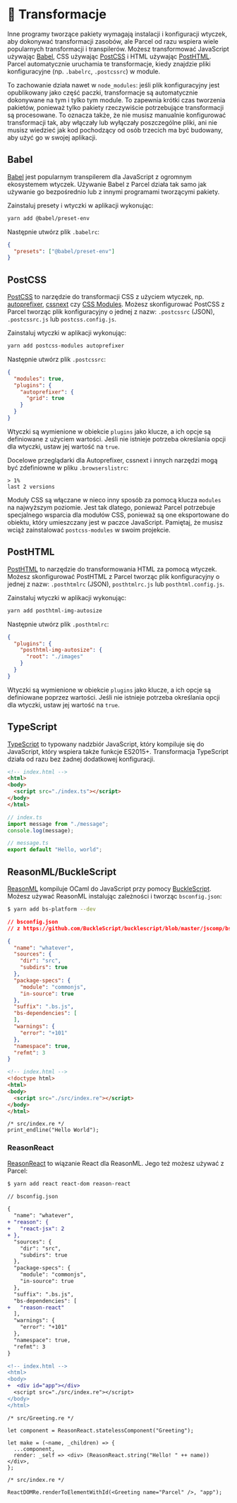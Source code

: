 # 🐠 Transformacje

Inne programy tworzące pakiety wymagają instalacji i konfiguracji wtyczek, aby dokonywać transformacji zasobów, ale Parcel od razu wspiera wiele popularnych transformacji i transpilerów. Możesz transformować JavaScript używając [Babel](https://babeljs.io), CSS używając [PostCSS](http://postcss.org) i HTML używając [PostHTML](https://github.com/posthtml/posthtml). Parcel automatycznie uruchamia te transformacje, kiedy znajdzie pliki konfiguracyjne (np. `.babelrc`, `.postcssrc`) w module.

To zachowanie działa nawet w `node_modules`: jeśli plik konfiguracyjny jest opublikowany jako część paczki, transformacje są automatycznie dokonywane na tym i tylko tym module. To zapewnia krótki czas tworzenia pakietów, ponieważ tylko pakiety rzeczywiście potrzebujące transformacji są procesowane. To oznacza także, że nie musisz manualnie konfigurować transformacji tak, aby włączały lub wyłączały poszczególne pliki, ani nie musisz wiedzieć jak kod pochodzący od osób trzecich ma być budowany, aby użyć go w swojej aplikacji.

## Babel

[Babel](https://babeljs.io) jest popularnym transpilerem dla JavaScript z ogromnym ekosystemem wtyczek. Używanie Babel z Parcel działa tak samo jak używanie go bezpośrednio lub z innymi programami tworzącymi pakiety.

Zainstaluj presety i wtyczki w aplikacji wykonując:

```bash
yarn add @babel/preset-env
```

Następnie utwórz plik `.babelrc`:

```json
{
  "presets": ["@babel/preset-env"]
}
```

## PostCSS

[PostCSS](http://postcss.org) to narzędzie do transformacji CSS z użyciem wtyczek, np.  [autoprefixer](https://github.com/postcss/autoprefixer), [cssnext](http://cssnext.io/) czy [CSS Modules](https://github.com/css-modules/css-modules). Możesz skonfigurować PostCSS z Parcel tworząc plik konfiguracyjny o jednej z nazw: `.postcssrc` (JSON), `.postcssrc.js` lub `postcss.config.js`.

Zainstaluj wtyczki w aplikacji wykonując:

```bash
yarn add postcss-modules autoprefixer
```

Następnie utwórz plik `.postcssrc`:

```json
{
  "modules": true,
  "plugins": {
    "autoprefixer": {
      "grid": true
    }
  }
}
```

Wtyczki są wymienione w obiekcie `plugins` jako klucze, a ich opcje są definiowane z użyciem wartości. Jeśli nie istnieje potrzeba określania opcji dla wtyczki, ustaw jej wartość na `true`.

Docelowe przeglądarki dla Autoprefixer, cssnext i innych narzędzi mogą być zdefiniowne w pliku `.browserslistrc`:

```
> 1%
last 2 versions
```

Moduły CSS są włączane w nieco inny sposób za pomocą klucza `modules` na najwyższym poziomie. Jest tak dlatego, ponieważ Parcel potrzebuje specjalnego wsparcia dla modułów CSS, ponieważ są one eksportowane do obiektu, który umieszczany jest w paczce JavaScript. Pamiętaj, że musisz wciąż zainstalować `postcss-modules` w swoim projekcie.

## PostHTML

[PostHTML](https://github.com/posthtml/posthtml) to narzędzie do transformowania HTML za pomocą wtyczek. Możesz skonfigurować PostHTML z Parcel tworząc plik konfiguracyjny o jednej z nazw: `.posthtmlrc` (JSON), `posthtmlrc.js` lub `posthtml.config.js`.

Zainstaluj wtyczki w aplikacji wykonując:

```bash
yarn add posthtml-img-autosize
```

Następnie utwórz plik `.posthtmlrc`:

```json
{
  "plugins": {
    "posthtml-img-autosize": {
      "root": "./images"
    }
  }
}
```

Wtyczki są wymienione w obiekcie `plugins` jako klucze, a ich opcje są definiowane poprzez wartości. Jeśli nie istnieje potrzeba określania opcji dla wtyczki, ustaw jej wartość na `true`.

## TypeScript
[TypeScript](https://www.typescriptlang.org/) to typowany nadzbiór JavaScript, który kompiluje się do JavaScript, który wspiera także funkcje ES2015+. Transformacja TypeScript działa od razu bez żadnej dodatkowej konfiguracji.

```html
<!-- index.html -->
<html>
<body>
  <script src="./index.ts"></script>
</body>
</html>
```
```typescript
// index.ts
import message from "./message";
console.log(message);
```
```typescript
// message.ts
export default "Hello, world";
```

## ReasonML/BuckleScript

[ReasonML](https://reasonml.github.io/) kompiluje OCaml do JavaScript przy pomocy [BuckleScript](https://bucklescript.github.io). Możesz używać ReasonML instalując zależności i tworząc `bsconfig.json`:

```bash
$ yarn add bs-platform --dev
```

```json
// bsconfig.json
// z https://github.com/BuckleScript/bucklescript/blob/master/jscomp/bsb/templates/basic-reason/bsconfig.json

{
  "name": "whatever",
  "sources": {
    "dir": "src",
    "subdirs": true
  },
  "package-specs": {
    "module": "commonjs",
    "in-source": true
  },
  "suffix": ".bs.js",
  "bs-dependencies": [
  ],
  "warnings": {
    "error": "+101"
  },
  "namespace": true,
  "refmt": 3
}
```

```html
<!-- index.html -->
<!doctype html>
<html>
<body>
  <script src="./src/index.re"></script>
</body>
</html>
```

```reason
/* src/index.re */
print_endline("Hello World");
```

### ReasonReact

[ReasonReact](https://reasonml.github.io/reason-react/) to wiązanie React dla ReasonML. Jego też możesz używać z Parcel:

```bash
$ yarn add react react-dom reason-react
```

```diff
// bsconfig.json

{
  "name": "whatever",
+ "reason": {
+   "react-jsx": 2
+ },
  "sources": {
    "dir": "src",
    "subdirs": true
  },
  "package-specs": {
    "module": "commonjs",
    "in-source": true
  },
  "suffix": ".bs.js",
  "bs-dependencies": [
+   "reason-react"
  ],
  "warnings": {
    "error": "+101"
  },
  "namespace": true,
  "refmt": 3
}
```

```diff
<!-- index.html -->
<html>
<body>
+  <div id="app"></div>
  <script src="./src/index.re"></script>
</body>
</html>
```

```reason
/* src/Greeting.re */

let component = ReasonReact.statelessComponent("Greeting");

let make = (~name, _children) => {
  ...component,
  render: _self => <div> (ReasonReact.string("Hello! " ++ name)) </div>,
};
```

```reason
/* src/index.re */

ReactDOMRe.renderToElementWithId(<Greeting name="Parcel" />, "app");
```
